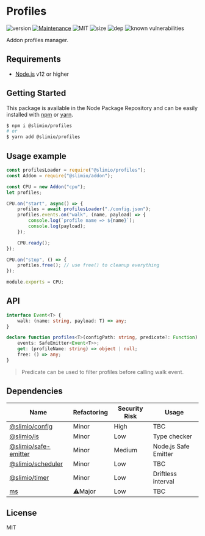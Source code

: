 # Profiles
![version](https://img.shields.io/badge/dynamic/json.svg?url=https://raw.githubusercontent.com/SlimIO/Profiles/master/package.json&query=$.version&label=Version)
[![Maintenance](https://img.shields.io/badge/Maintained%3F-yes-green.svg)](https://github.com/SlimIO/Profiles/commit-activity)
![MIT](https://img.shields.io/github/license/mashape/apistatus.svg)
![size](https://img.shields.io/github/languages/code-size/SlimIO/Profiles)
![dep](https://img.shields.io/david/SlimIO/Profiles)
![known vulnerabilities](https://img.shields.io/snyk/vulnerabilities/github/SlimIO/Profiles)

Addon profiles manager.

## Requirements
- [Node.js](https://nodejs.org/en/) v12 or higher

## Getting Started
This package is available in the Node Package Repository and can be easily installed with [npm](https://docs.npmjs.com/getting-started/what-is-npm) or [yarn](https://yarnpkg.com).

```bash
$ npm i @slimio/profiles
# or
$ yarn add @slimio/profiles
```

## Usage example
```js
const profilesLoader = require("@slimio/profiles");
const Addon = require("@slimio/addon");

const CPU = new Addon("cpu");
let profiles;

CPU.on("start", async() => {
    profiles = await profilesLoader("./config.json");
    profiles.events.on("walk", (name, payload) => {
        console.log(`profile name => ${name}`);
        console.log(payload);
    });

    CPU.ready();
});

CPU.on("stop", () => {
    profiles.free(); // use free() to cleanup everything
});

module.exports = CPU;
```

## API
```ts
interface Event<T> {
    walk: (name: string, payload: T) => any;
}

declare function profiles<T>(configPath: string, predicate?: Function) : {
    events: SafeEmitter<Event<T>>;
    get: (profileName: string) => object | null;
    free: () => any;
}
```

> Predicate can be used to filter profiles before calling walk event.

## Dependencies

|Name|Refactoring|Security Risk|Usage|
|---|---|---|---|
|[@slimio/config](https://github.com/SlimIO/Config#readme)|Minor|High|TBC|
|[@slimio/is](https://github.com/SlimIO/is)|Minor|Low|Type checker|
|[@slimio/safe-emitter](https://github.com/SlimIO/Safe-emitter)|Minor|Medium|Node.js Safe Emitter|
|[@slimio/scheduler](https://github.com/SlimIO/Scheduler#readme)|Minor|Low|TBC|
|[@slimio/timer](https://github.com/SlimIO/Timer)|Minor|Low|Driftless interval|
|[ms](https://github.com/zeit/ms#readme)|⚠️Major|Low|TBC|

## License
MIT
